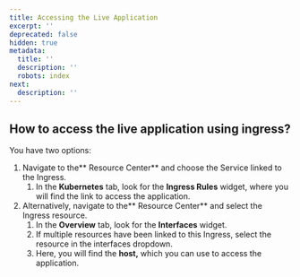 ```yaml
---
title: Accessing the Live Application
excerpt: ''
deprecated: false
hidden: true
metadata:
  title: ''
  description: ''
  robots: index
next:
  description: ''
---
```

## How to access the live application using ingress?

You have two options:

1. Navigate to the** Resource Center** and choose the Service linked to the Ingress. 
   1. In the **Kubernetes** tab, look for the **Ingress Rules** widget, where you will find the link to access the application.
2. Alternatively, navigate to the** Resource Center** and select the Ingress resource. 
   1. In the **Overview** tab, look for the **Interfaces** widget. 
   2. If multiple resources have been linked to this Ingress, select the resource in the interfaces dropdown. 
   3. Here, you will find the **host,** which you can use to access the application.